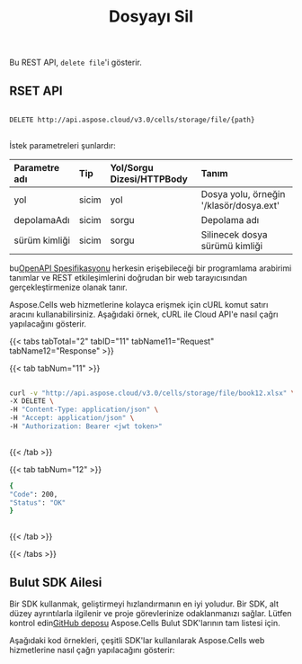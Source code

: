 ﻿---
title: Dosyayı Sil
second_title: Aspose.Cells Cloud Documen
type: docs
url: /tr/file/delete/
keywords: Learn how to delete file with Aspose Cells Cloud REST API
description: Aspose Cells Cloud REST API SDK destekli geliştirme dili türleri ile dosyanın nasıl silineceğini öğrenin. Android, C#, Go, Java, NodeJS, Perl, PHP, Python, Ruby ve Swift'i içerir
weight: 100
---
Bu REST API, `delete file`'i gösterir.
 
## RSET API
 
```bash
 
DELETE http://api.aspose.cloud/v3.0/cells/storage/file/{path}
 
```
 İstek parametreleri şunlardır:
 
| Parametre adı| Tip| Yol/Sorgu Dizesi/HTTPBody|Tanım|
|:- |:- |:- |:- |
| yol| sicim| yol| Dosya yolu, örneğin '/klasör/dosya.ext'|
| depolamaAdı| sicim| sorgu| Depolama adı|
| sürüm kimliği| sicim| sorgu| Silinecek dosya sürümü kimliği|
 
 bu[OpenAPI Spesifikasyonu](https://apireference.aspose.cloud/cells/#/File/DeleteFile) herkesin erişebileceği bir programlama arabirimi tanımlar ve REST etkileşimlerini doğrudan bir web tarayıcısından gerçekleştirmenize olanak tanır.
 
Aspose.Cells web hizmetlerine kolayca erişmek için cURL komut satırı aracını kullanabilirsiniz. Aşağıdaki örnek, cURL ile Cloud API'e nasıl çağrı yapılacağını gösterir.
 
{{< tabs tabTotal="2" tabID="11" tabName11="Request" tabName12="Response" >}}
 
{{< tab tabNum="11" >}}
 
```bash
 
curl -v "http://api.aspose.cloud/v3.0/cells/storage/file/book12.xlsx" \
-X DELETE \
-H "Content-Type: application/json" \
-H "Accept: application/json" \
-H "Authorization: Bearer <jwt token>"
 
```
 
{{< /tab >}}
 
{{< tab tabNum="12" >}}
 
```bash
{
"Code": 200,
"Status": "OK"
}
 
```
 
{{< /tab >}}
 
{{< /tabs >}}
 
## Bulut SDK Ailesi
 
 Bir SDK kullanmak, geliştirmeyi hızlandırmanın en iyi yoludur. Bir SDK, alt düzey ayrıntılarla ilgilenir ve proje görevlerinize odaklanmanızı sağlar. Lütfen kontrol edin[GitHub deposu](https://github.com/aspose-cells-cloud) Aspose.Cells Bulut SDK'larının tam listesi için.
 
Aşağıdaki kod örnekleri, çeşitli SDK'lar kullanılarak Aspose.Cells web hizmetlerine nasıl çağrı yapılacağını gösterir:
 

